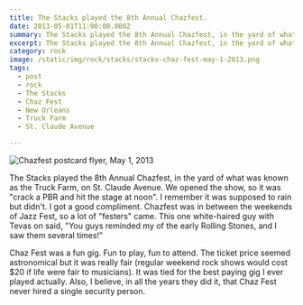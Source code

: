 ```yaml
---
title: The Stacks played the 8th Annual Chazfest.
date: 2013-05-01T11:00:00.000Z
summary: The Stacks played the 8th Annual Chazfest, in the yard of what was known as the Truck Farm, on St. Claude Avenue. 
excerpt: The Stacks played the 8th Annual Chazfest, in the yard of what was known as the Truck Farm, on St. Claude Avenue. 
category: rock
image: /static/img/rock/stacks/stacks-chaz-fest-may-1-2013.png
tags:
  - post 
  - rock
  - The Stacks
  - Chaz Fest
  - New Orleans
  - Truck Farm
  - St. Claude Avenue

---
```


![Chazfest postcard flyer, May 1, 2013](/static/img/rock/stacks/stacks-chaz-fest-may-1-2013.png "Chazfest postcard flyer, May 1 2013")

The Stacks played the 8th Annual Chazfest, in the yard of what was known as the Truck Farm, on St. Claude Avenue. We opened the show, so it was "crack a PBR and hit the stage at noon". I remember it was supposed to rain but didn't. I got a good compliment. Chazfest was in between the weekends of Jazz Fest, so a lot of "festers" came. This one white-haired guy with Tevas on said, "You guys reminded my of the early Rolling Stones, and I saw them several times!"

Chaz Fest was a fun gig. Fun to play, fun to attend. The ticket price seemed astronomical but it was really fair (regular weekend rock shows would cost $20 if life were fair to musicians). It was tied for the best paying gig I ever played actually. Also, I believe, in all the years they did it, that Chaz Fest never hired a single security person. 
